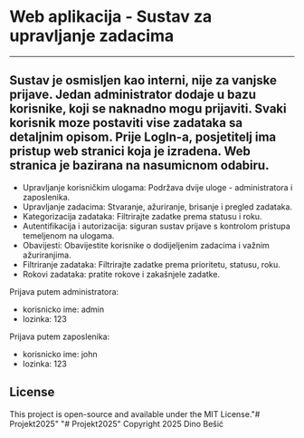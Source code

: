 # Web aplikacija - Sustav za upravljanje zadacima
----------------------------------------------------------------------------------------------------------------
Sustav je osmisljen kao interni, nije za vanjske prijave.
Jedan administrator dodaje u bazu korisnike, koji se naknadno mogu prijaviti.
Svaki korisnik moze postaviti vise zadataka sa detaljnim opisom.
Prije LogIn-a, posjetitelj ima pristup web stranici koja je izradena.
Web stranica je bazirana na nasumicnom odabiru.
----------------------------------------------------------------------------------------------------------------

- Upravljanje korisničkim ulogama: Podržava dvije uloge - administratora i zaposlenika.
- Upravljanje zadacima: Stvaranje, ažuriranje, brisanje i pregled zadataka.
- Kategorizacija zadataka: Filtrirajte zadatke prema statusu i roku.
- Autentifikacija i autorizacija: siguran sustav prijave s kontrolom pristupa temeljenom na ulogama.
- Obavijesti: Obavijestite korisnike o dodijeljenim zadacima i važnim ažuriranjima.
- Filtriranje zadataka: Filtrirajte zadatke prema prioritetu, statusu, roku.
- Rokovi zadataka: pratite rokove i zakašnjele zadatke.

Prijava putem administratora:
- korisnicko ime: admin
- lozinka: 123

Prijava putem zaposlenika:

- korisnicko ime: john 
- lozinka: 123

## License

This project is open-source and available under the MIT License."# Projekt2025" 
"# Projekt2025" 
Copyright 2025 Dino Bešić
